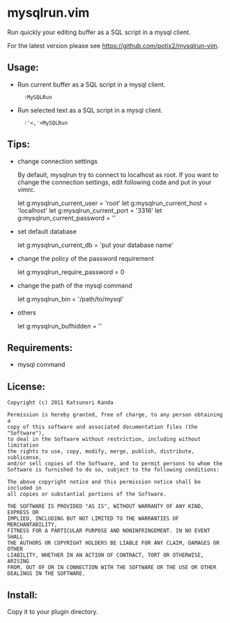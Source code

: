 mysqlrun.vim
============

Run quickly your editing buffer as a SQL script in a mysql client.

For the latest version please see https://github.com/potix2/mysqlrun-vim.

Usage:
------

- Run current buffer as a SQL script in a mysql client.

        :MySQLRun

- Run selected text as a SQL script in a mysql client.

        :'<,'>MySQLRun

Tips:
-----

- change connection settings

    By default, mysqlrun try to connect to localhost as root. If you want to
    change the connection settings, edit following code and put in your vimrc.

    let g:mysqlrun_current_user = 'root'
    let g:mysqlrun_current_host = 'localhost'
    let g:mysqlrun_current_port = '3316'
    let g:mysqlrun_current_password = ''

- set default database

    let g:mysqlrun_current_db = 'put your database name'

- change the policy of the password requirement

    let g:mysqlrun_require_password = 0

- change the path of the mysql command

    let g:mysqlrun_bin = '/path/to/mysql'

- others

    let g:mysqlrun_bufhidden = ''

Requirements:
--------

- mysql command

License:
--------

    Copyright (c) 2011 Katsunori Kanda

    Permission is hereby granted, free of charge, to any person obtaining a
    copy of this software and associated documentation files (the "Software"),
    to deal in the Software without restriction, including without limitation
    the rights to use, copy, modify, merge, publish, distribute, sublicense,
    and/or sell copies of the Software, and to permit persons to whom the
    Software is furnished to do so, subject to the following conditions:

    The above copyright notice and this permission notice shall be included in
    all copies or substantial portions of the Software.

    THE SOFTWARE IS PROVIDED "AS IS", WITHOUT WARRANTY OF ANY KIND, EXPRESS OR
    IMPLIED, INCLUDING BUT NOT LIMITED TO THE WARRANTIES OF MERCHANTABILITY,
    FITNESS FOR A PARTICULAR PURPOSE AND NONINFRINGEMENT. IN NO EVENT SHALL
    THE AUTHORS OR COPYRIGHT HOLDERS BE LIABLE FOR ANY CLAIM, DAMAGES OR OTHER
    LIABILITY, WHETHER IN AN ACTION OF CONTRACT, TORT OR OTHERWISE, ARISING
    FROM, OUT OF OR IN CONNECTION WITH THE SOFTWARE OR THE USE OR OTHER
    DEALINGS IN THE SOFTWARE.

Install:
--------
Copy it to your plugin directory.
